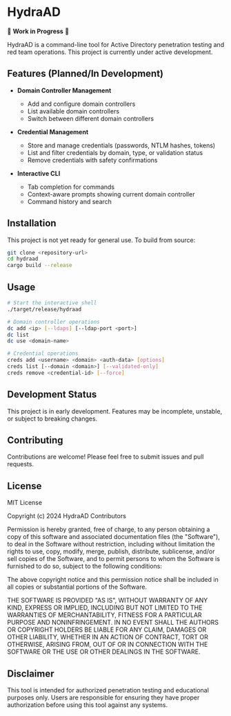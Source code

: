 # HydraAD

🚧 **Work in Progress** 🚧

HydraAD is a command-line tool for Active Directory penetration testing and red team operations. This project is currently under active development.

## Features (Planned/In Development)

- **Domain Controller Management**
  - Add and configure domain controllers
  - List available domain controllers
  - Switch between different domain controllers

- **Credential Management**
  - Store and manage credentials (passwords, NTLM hashes, tokens)
  - List and filter credentials by domain, type, or validation status
  - Remove credentials with safety confirmations

- **Interactive CLI**
  - Tab completion for commands
  - Context-aware prompts showing current domain controller
  - Command history and search

## Installation

This project is not yet ready for general use. To build from source:

```bash
git clone <repository-url>
cd hydraad
cargo build --release
```

## Usage

```bash
# Start the interactive shell
./target/release/hydraad

# Domain controller operations
dc add <ip> [--ldaps] [--ldap-port <port>]
dc list
dc use <domain-name>

# Credential operations
creds add <username> <domain> <auth-data> [options]
creds list [--domain <domain>] [--validated-only]
creds remove <credential-id> [--force]
```

## Development Status

This project is in early development. Features may be incomplete, unstable, or subject to breaking changes.

## Contributing

Contributions are welcome! Please feel free to submit issues and pull requests.

## License

MIT License

Copyright (c) 2024 HydraAD Contributors

Permission is hereby granted, free of charge, to any person obtaining a copy
of this software and associated documentation files (the "Software"), to deal
in the Software without restriction, including without limitation the rights
to use, copy, modify, merge, publish, distribute, sublicense, and/or sell
copies of the Software, and to permit persons to whom the Software is
furnished to do so, subject to the following conditions:

The above copyright notice and this permission notice shall be included in all
copies or substantial portions of the Software.

THE SOFTWARE IS PROVIDED "AS IS", WITHOUT WARRANTY OF ANY KIND, EXPRESS OR
IMPLIED, INCLUDING BUT NOT LIMITED TO THE WARRANTIES OF MERCHANTABILITY,
FITNESS FOR A PARTICULAR PURPOSE AND NONINFRINGEMENT. IN NO EVENT SHALL THE
AUTHORS OR COPYRIGHT HOLDERS BE LIABLE FOR ANY CLAIM, DAMAGES OR OTHER
LIABILITY, WHETHER IN AN ACTION OF CONTRACT, TORT OR OTHERWISE, ARISING FROM,
OUT OF OR IN CONNECTION WITH THE SOFTWARE OR THE USE OR OTHER DEALINGS IN THE
SOFTWARE.

## Disclaimer

This tool is intended for authorized penetration testing and educational purposes only. Users are responsible for ensuring they have proper authorization before using this tool against any systems.
